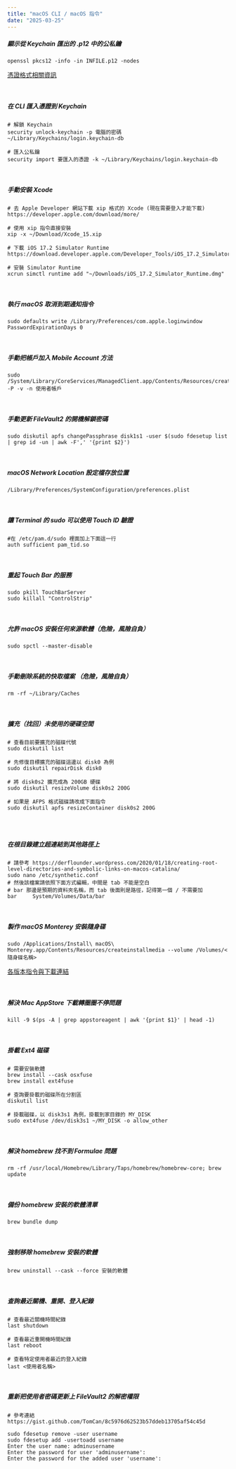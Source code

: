 ```yaml
---
title: "macOS CLI / macOS 指令"
date: "2025-03-25"
---
```


##### 顯示從 Keychain 匯出的 .p12 中的公私鑰

```shell
openssl pkcs12 -info -in INFILE.p12 -nodes
```

[憑證格式相關資訊](https://support.ssl.com/index.php?/Knowledgebase/Article/View/19/0/der-vs-crt-vs-cer-vs-pem-certificates-and-how-to-convert-them)

</br>


##### 在 CLI 匯入憑證到 Keychain

```shell
# 解鎖 Keychain
security unlock-keychain -p 電腦的密碼 ~/Library/Keychains/login.keychain-db

# 匯入公私鑰
security import 要匯入的憑證 -k ~/Library/Keychains/login.keychain-db
```

</br>

##### 手動安裝 Xcode

```shell
# 去 Apple Developer 網站下載 xip 格式的 Xcode (現在需要登入才能下載)
https://developer.apple.com/download/more/

# 使用 xip 指令直接安裝
xip -x ~/Download/Xcode_15.xip

# 下載 iOS 17.2 Simulator Runtime
https://download.developer.apple.com/Developer_Tools/iOS_17.2_Simulator_Runtime/iOS_17.2_Simulator_Runtime.dmg

# 安裝 Simulator Runtime
xcrun simctl runtime add "~/Downloads/iOS_17.2_Simulator_Runtime.dmg"

```

</br>

##### 執行 macOS 取消到期通知指令

```shell
sudo defaults write /Library/Preferences/com.apple.loginwindow PasswordExpirationDays 0
```

</br>


##### 手動把帳戶加入 Mobile Account 方法

```shell
sudo /System/Library/CoreServices/ManagedClient.app/Contents/Resources/createmobileaccount -P -v -n 使用者帳戶
```

</br>


##### 手動更新 FileVault2 的開機解鎖密碼

```shell
sudo diskutil apfs changePassphrase disk1s1 -user $(sudo fdesetup list | grep id -un | awk -F',' '{print $2}')
```

</br>

##### macOS Network Location 設定檔存放位置
```shell
/Library/Preferences/SystemConfiguration/preferences.plist
```

</br>


##### 讓 Terminal 的 sudo 可以使用 Touch ID 驗證
```shell
#在 /etc/pam.d/sudo 裡面加上下面這一行
auth sufficient pam_tid.so
```

</br>

##### 重起 Touch Bar 的服務
```shell
sudo pkill TouchBarServer
sudo killall "ControlStrip"
```

</br>


##### 允許 macOS 安裝任何來源軟體（危險，風險自負）
```shell
sudo spctl --master-disable
```

</br>


##### 手動刪除系統的快取檔案 （危險，風險自負）
```shell
rm -rf ~/Library/Caches
```

</br>


##### 擴充（找回）未使用的硬碟空間

```shell
# 查看目前要擴充的磁碟代號
sudo diskutil list

# 先修復目標擴充的磁碟這邊以 disk0 為例
sudo diskutil repairDisk disk0

# 將 disk0s2 擴充成為 200GB 硬碟
sudo diskutil resizeVolume disk0s2 200G

# 如果是 AFPS 格式磁碟請改成下面指令
sudo diskutil apfs resizeContainer disk0s2 200G


```

</br>



##### 在根目錄建立超連結到其他路徑上

```shell
# 請參考 https://derflounder.wordpress.com/2020/01/18/creating-root-level-directories-and-symbolic-links-on-macos-catalina/
sudo nano /etc/synthetic.conf
# 然後該檔案請依照下面方式編輯，中間是 tab 不能是空白
# bar 那邊是預期的資料夾名稱，而 tab 後面則是路徑，記得第一個 / 不需要加
bar     System/Volumes/Data/bar
```
</br>

#####  製作 macOS Monterey 安裝隨身碟
```shell
sudo /Applications/Install\ macOS\ Monterey.app/Contents/Resources/createinstallmedia --volume /Volumes/<隨身碟名稱>
```

[各版本指令與下載連結](https://support.apple.com/zh-tw/HT201372)


</br>

#####  解決 Mac AppStore 下載轉圈圈不停問題
```shell
kill -9 $(ps -A | grep appstoreagent | awk '{print $1}' | head -1)
```

</br>

#####  掛載 Ext4 磁碟
```shell
# 需要安裝軟體
brew install --cask osxfuse
brew install ext4fuse

# 查詢要掛載的磁碟所在分割區
diskutil list

# 掛載磁碟，以 disk3s1 為例，掛載到家目錄的 MY_DISK
sudo ext4fuse /dev/disk3s1 ~/MY_DISK -o allow_other
```

</br>

#####  解決 homebrew 找不到 Formulae 問題
```shell
rm -rf /usr/local/Homebrew/Library/Taps/homebrew/homebrew-core; brew update
```

</br>

#####  備份 homebrew 安裝的軟體清單
```shell
brew bundle dump
```

</br>

#####  強制移除 homebrew 安裝的軟體
```shell
brew uninstall --cask --force 安裝的軟體
```

</br>

##### 查詢最近關機、重開、登入紀錄

```shell
# 查看最近關機時間紀錄
last shutdown

# 查看最近重開機時間紀錄
last reboot

# 查看特定使用者最近的登入紀錄
last <使用者名稱>
```

</br>


##### 重新把使用者密碼更新上 FileVault2 的解密權限

```shell
# 參考連結 https://gist.github.com/TomCan/8c5976d62523b57ddeb13705af54c45d

sudo fdesetup remove -user username
sudo fdesetup add -usertoadd username
Enter the user name: adminusername
Enter the password for user 'adminusername':
Enter the password for the added user 'username':

```

</br>